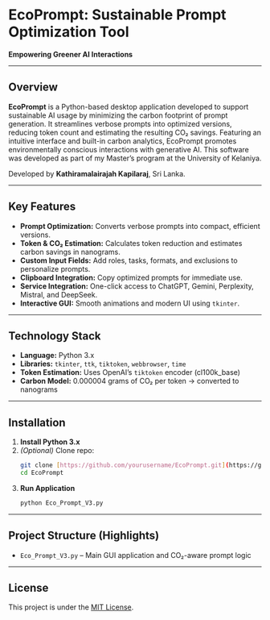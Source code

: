 # EcoPrompt: Sustainable Prompt Optimization Tool  
**Empowering Greener AI Interactions**

----------------------------------------------------------

## Overview

**EcoPrompt** is a Python-based desktop application developed to support sustainable AI usage by minimizing the carbon footprint of prompt generation. It streamlines verbose prompts into optimized versions, reducing token count and estimating the resulting CO₂ savings. Featuring an intuitive interface and built-in carbon analytics, EcoPrompt promotes environmentally conscious interactions with generative AI. This software was developed as part of my Master’s program at the University of Kelaniya.

Developed by **Kathiramalairajah Kapilaraj**, Sri Lanka.

---

## Key Features

- **Prompt Optimization:** Converts verbose prompts into compact, efficient versions.
- **Token & CO₂ Estimation:** Calculates token reduction and estimates carbon savings in nanograms.
- **Custom Input Fields:** Add roles, tasks, formats, and exclusions to personalize prompts.
- **Clipboard Integration:** Copy optimized prompts for immediate use.
- **Service Integration:** One-click access to ChatGPT, Gemini, Perplexity, Mistral, and DeepSeek.
- **Interactive GUI:** Smooth animations and modern UI using `tkinter`.

---

## Technology Stack

- **Language:** Python 3.x
- **Libraries:** `tkinter`, `ttk`, `tiktoken`, `webbrowser`, `time`
- **Token Estimation:** Uses OpenAI’s `tiktoken` encoder (cl100k_base)
- **Carbon Model:** 0.000004 grams of CO₂ per token → converted to nanograms

---

## Installation

1. **Install Python 3.x**  
2. *(Optional)* Clone repo:  
   ```bash
   git clone [https://github.com/yourusername/EcoPrompt.git](https://github.com/naankapil/EcoPromt_a_Sustainable_Prompt_-Optimization_Tool)
   cd EcoPrompt
   ```
3. **Run Application**  
   ```bash
   python Eco_Prompt_V3.py
   ```

---

## Project Structure (Highlights)

- `Eco_Prompt_V3.py` – Main GUI application and CO₂-aware prompt logic

---

## License

This project is under the [MIT License](LICENSE.md).

